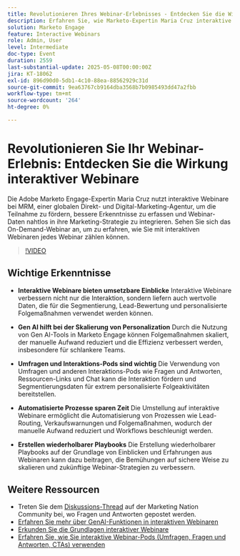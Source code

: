 ```yaml
---
title: Revolutionieren Ihres Webinar-Erlebnisses - Entdecken Sie die Wirkung interaktiver Webinare
description: Erfahren Sie, wie Marketo-Expertin Maria Cruz interaktive Webinare verwendet, um die Interaktion zu steigern, Erkenntnisse zu gewinnen und das Marketing bei MRM zu verbessern. Jetzt On-Demand ansehen!
solution: Marketo Engage
feature: Interactive Webinars
role: Admin, User
level: Intermediate
doc-type: Event
duration: 2559
last-substantial-update: 2025-05-08T00:00:00Z
jira: KT-18062
exl-id: 896d90d0-5db1-4c10-88ea-88562929c31d
source-git-commit: 9ea63767cb9164dba3568b7b0985493dd47a2fbb
workflow-type: tm+mt
source-wordcount: '264'
ht-degree: 0%

---
```


# Revolutionieren Sie Ihr Webinar-Erlebnis: Entdecken Sie die Wirkung interaktiver Webinare

Die Adobe Marketo Engage-Expertin Maria Cruz nutzt interaktive Webinare bei MRM, einer globalen Direkt- und Digital-Marketing-Agentur, um die Teilnahme zu fördern, bessere Erkenntnisse zu erfassen und Webinar-Daten nahtlos in ihre Marketing-Strategie zu integrieren. Sehen Sie sich das On-Demand-Webinar an, um zu erfahren, wie Sie mit interaktiven Webinaren jedes Webinar zählen können.

>[!VIDEO](https://video.tv.adobe.com/v/3458099/?learn=on&enablevpops)

## Wichtige Erkenntnisse

* **Interaktive Webinare bieten umsetzbare Einblicke** Interaktive Webinare verbessern nicht nur die Interaktion, sondern liefern auch wertvolle Daten, die für die Segmentierung, Lead-Bewertung und personalisierte Folgemaßnahmen verwendet werden können.

* **Gen AI hilft bei der Skalierung von Personalization** Durch die Nutzung von Gen AI-Tools in Marketo Engage können Folgemaßnahmen skaliert, der manuelle Aufwand reduziert und die Effizienz verbessert werden, insbesondere für schlankere Teams.

* **Umfragen und Interaktions-Pods sind wichtig** Die Verwendung von Umfragen und anderen Interaktions-Pods wie Fragen und Antworten, Ressourcen-Links und Chat kann die Interaktion fördern und Segmentierungsdaten für extrem personalisierte Folgeaktivitäten bereitstellen.

* **Automatisierte Prozesse sparen Zeit** Die Umstellung auf interaktive Webinare ermöglicht die Automatisierung von Prozessen wie Lead-Routing, Verkaufswarnungen und Folgemaßnahmen, wodurch der manuelle Aufwand reduziert und Workflows beschleunigt werden.

* **Erstellen wiederholbarer Playbooks** Die Erstellung wiederholbarer Playbooks auf der Grundlage von Einblicken und Erfahrungen aus Webinaren kann dazu beitragen, die Bemühungen auf sichere Weise zu skalieren und zukünftige Webinar-Strategien zu verbessern.

## Weitere Ressourcen

* Treten Sie dem [Diskussions-Thread](https://nation.marketo.com/t5/product-blogs/on-demand-learn-from-your-peers-revolutionizing-your-webinar/ba-p/356260) auf der Marketing Nation Community bei, wo Fragen und Antworten gepostet werden.
* [Erfahren Sie mehr über GenAI-Funktionen in interaktiven Webinaren](https://nation.marketo.com/t5/latest-product-innovations/discover-how-genai-can-elevate-your-upcoming-webinars/ba-p/355055)
* [Erkunden Sie die Grundlagen interaktiver Webinare](https://experienceleague.adobe.com/de/docs/marketo/using/product-docs/demand-generation/events/interactive-webinars/interactive-webinars-overview)
* [Erfahren Sie, wie Sie interaktive Webinar-Pods (Umfragen, Fragen und Antworten, CTAs) verwenden](https://experienceleague.adobe.com/de/docs/marketo/using/product-docs/demand-generation/events/interactive-webinars/best-practices-for-interactive-webinars)